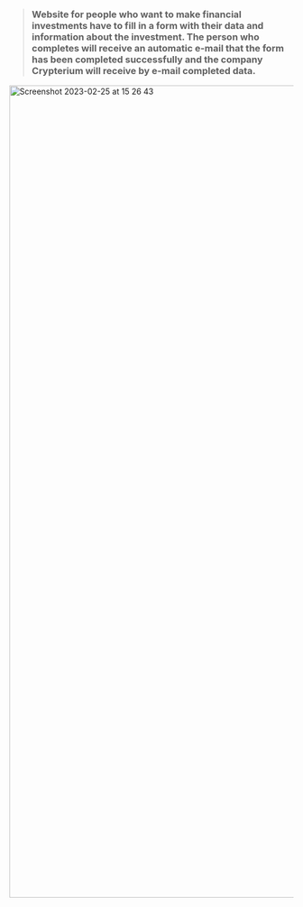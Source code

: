 > ### Website for people who want to make financial investments have to fill in a form with their data and information about the investment. The person who completes will receive an automatic e-mail that the form has been completed successfully and the company Crypterium will receive by e-mail completed data.

<img width="1440" alt="Screenshot 2023-02-25 at 15 26 43" src="https://user-images.githubusercontent.com/97184692/221359390-e12f2900-edbe-4f15-ba2e-ef19b42173a6.png">

